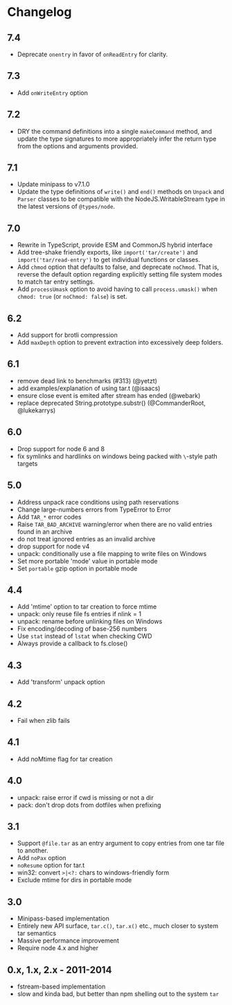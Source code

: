 # Changelog

## 7.4

- Deprecate `onentry` in favor of `onReadEntry` for clarity.

## 7.3

- Add `onWriteEntry` option

## 7.2

- DRY the command definitions into a single `makeCommand` method,
  and update the type signatures to more appropriately infer the
  return type from the options and arguments provided.

## 7.1

- Update minipass to v7.1.0
- Update the type definitions of `write()` and `end()` methods on
  `Unpack` and `Parser` classes to be compatible with the
  NodeJS.WritableStream type in the latest versions of
  `@types/node`.

## 7.0

- Rewrite in TypeScript, provide ESM and CommonJS hybrid
  interface
- Add tree-shake friendly exports, like `import('tar/create')`
  and `import('tar/read-entry')` to get individual functions or
  classes.
- Add `chmod` option that defaults to false, and deprecate
  `noChmod`. That is, reverse the default option regarding
  explicitly setting file system modes to match tar entry
  settings.
- Add `processUmask` option to avoid having to call
  `process.umask()` when `chmod: true` (or `noChmod: false`) is
  set.

## 6.2

- Add support for brotli compression
- Add `maxDepth` option to prevent extraction into excessively
  deep folders.

## 6.1

- remove dead link to benchmarks (#313) (@yetzt)
- add examples/explanation of using tar.t (@isaacs)
- ensure close event is emited after stream has ended (@webark)
- replace deprecated String.prototype.substr() (@CommanderRoot,
  @lukekarrys)

## 6.0

- Drop support for node 6 and 8
- fix symlinks and hardlinks on windows being packed with
  `\`-style path targets

## 5.0

- Address unpack race conditions using path reservations
- Change large-numbers errors from TypeError to Error
- Add `TAR_*` error codes
- Raise `TAR_BAD_ARCHIVE` warning/error when there are no valid
  entries found in an archive
- do not treat ignored entries as an invalid archive
- drop support for node v4
- unpack: conditionally use a file mapping to write files on
  Windows
- Set more portable 'mode' value in portable mode
- Set `portable` gzip option in portable mode

## 4.4

- Add 'mtime' option to tar creation to force mtime
- unpack: only reuse file fs entries if nlink = 1
- unpack: rename before unlinking files on Windows
- Fix encoding/decoding of base-256 numbers
- Use `stat` instead of `lstat` when checking CWD
- Always provide a callback to fs.close()

## 4.3

- Add 'transform' unpack option

## 4.2

- Fail when zlib fails

## 4.1

- Add noMtime flag for tar creation

## 4.0

- unpack: raise error if cwd is missing or not a dir
- pack: don't drop dots from dotfiles when prefixing

## 3.1

- Support `@file.tar` as an entry argument to copy entries from
  one tar file to another.
- Add `noPax` option
- `noResume` option for tar.t
- win32: convert `>|<?:` chars to windows-friendly form
- Exclude mtime for dirs in portable mode

## 3.0

- Minipass-based implementation
- Entirely new API surface, `tar.c()`, `tar.x()` etc., much
  closer to system tar semantics
- Massive performance improvement
- Require node 4.x and higher

## 0.x, 1.x, 2.x - 2011-2014

- fstream-based implementation
- slow and kinda bad, but better than npm shelling out to the
  system `tar`
